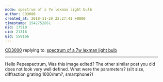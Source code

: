 ```yaml
---
node: spectrum of a 7w lexman light bulb
author: CD3000
created_at: 2018-11-20 22:27:41 +0000
timestamp: 1542752861
nid: 17510
cid: 21316
uid: 558166
---
```




[CD3000](../profile/CD3000) replying to: [spectrum of a 7w lexman light bulb](../notes/pepespectrum/11-10-2018/spectrum-of-a-7w-lexman-light-bulb)

----
Hello Pepespectrum, Was this image edited?  The other similar post you did does not look very well defined.  What were the parameters? (slit size, diffraction grating 1000/mm?, smartphone?)